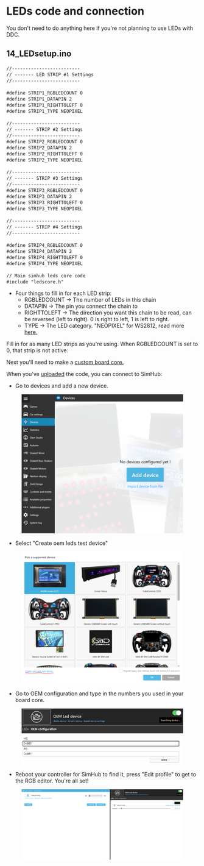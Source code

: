 # LEDs code and connection

You don't need to do anything here if you're not planning to use LEDs with DDC.&#x20;

## 14\_LEDsetup.ino

```
//-------------------------
// ------- LED STRIP #1 Settings
//-------------------------

#define STRIP1_RGBLEDCOUNT 0
#define STRIP1_DATAPIN 2
#define STRIP1_RIGHTTOLEFT 0
#define STRIP1_TYPE NEOPIXEL

//-------------------------
// ------- STRIP #2 Settings
//-------------------------
#define STRIP2_RGBLEDCOUNT 0
#define STRIP2_DATAPIN 2 
#define STRIP2_RIGHTTOLEFT 0
#define STRIP2_TYPE NEOPIXEL

//-------------------------
// ------- STRIP #3 Settings
//-------------------------
#define STRIP3_RGBLEDCOUNT 0
#define STRIP3_DATAPIN 2
#define STRIP3_RIGHTTOLEFT 0
#define STRIP3_TYPE NEOPIXEL

//-------------------------
// ------- STRIP #4 Settings
//-------------------------

#define STRIP4_RGBLEDCOUNT 0
#define STRIP4_DATAPIN 2
#define STRIP4_RIGHTTOLEFT 0
#define STRIP4_TYPE NEOPIXEL

// Main simhub leds core code
#include "ledscore.h"
```

* Four things to fill in for each LED strip:
  * RGBLEDCOUNT -> The number of LEDs in this chain
  * DATAPIN -> The pin you connect the chain to
  * RIGHTTOLEFT -> The direction you want this chain to be read, can be reversed (left to right). 0 is right to left, 1 is left to right.
  * TYPE -> The LED category. "NEOPIXEL" for WS2812, read more [here.](https://github.com/FastLED/FastLED/wiki/Overview#chipsets)

Fill in for as many LED strips as you're using. When RGBLEDCOUNT is set to 0, that strip is not active.&#x20;

Next you'll need to make a [custom board core. ](../4.-advanced-features/naming-the-controller.md)

When you've [uploaded](upload.md) the code, you can connect to SimHub:

* Go to devices and add a new device.

<figure><img src="../.gitbook/assets/image (15) (1).png" alt=""><figcaption></figcaption></figure>

* Select "Create oem leds test device"

<figure><img src="../.gitbook/assets/image (14).png" alt=""><figcaption></figcaption></figure>

* Go to OEM configuration and type in the numbers you used in your board core.&#x20;

<figure><img src="../.gitbook/assets/image (12) (1).png" alt=""><figcaption></figcaption></figure>

* Reboot your controller for SimHub to find it, press "Edit profile" to get to the RGB editor. You're all set!

<figure><img src="../.gitbook/assets/image (4) (4) (1).png" alt=""><figcaption></figcaption></figure>
